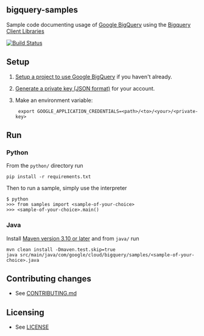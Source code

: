 ## bigquery-samples

Sample code documenting usage of [Google BigQuery](https://cloud.google.com/bigquery/) using the [Bigquery Client Libraries](https://cloud.google.com/bigquery/client-libraries)

[![Build Status](https://travis-ci.org/GoogleCloudPlatform/bigquery-samples-python.svg)](https://travis-ci.org/GoogleCloudPlatform/bigquery-samples-python)

## Setup

1. [Setup a project to use Google BigQuery](https://cloud.google.com/bigquery/sign-up) if you haven't already.

2. [Generate a private key (JSON format)](https://cloud.google.com/storage/docs/authentication#generating-a-private-key) for your account.

3. Make an environment variable: 
   ```
    export GOOGLE_APPLICATION_CREDENTIALS=<path>/<to>/<your>/<private-key>
   ```


## Run

### Python

From the `python/` directory run

```
pip install -r requirements.txt
```

Then to run a sample, simply use the interpreter

```
$ python
>>> from samples import <sample-of-your-choice>
>>> <sample-of-your-choice>.main()
```

### Java

Install [Maven version 3.10 or later](http://maven.apache.org/index.html) and from `java/` run

```
mvn clean install -Dmaven.test.skip=true
java src/main/java/com/google/cloud/bigquery/samples/<sample-of-your-choice>.java
```


## Contributing changes

* See [CONTRIBUTING.md](CONTRIBUTING.md)


## Licensing

* See [LICENSE](LICENSE)
